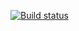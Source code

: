 [![Build status](https://ci.appveyor.com/api/projects/status/irbn2i0rwob4rbmi?svg=true)](https://ci.appveyor.com/project/luksiria/postman-echo)
